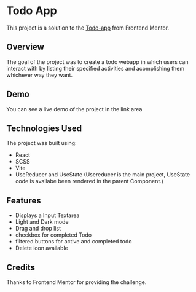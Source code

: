 # Todo App

This project is a solution to the [Todo-app](https://www.frontendmentor.io/challenges/todo-app-Su1_KokOW) from Frontend Mentor. 

## Overview

The goal of the project was to create a todo webapp in which users can interact with by listing their specified activities and acomplishing them whichever way they want.

## Demo

You can see a live demo of the project in the link area

## Technologies Used

The project was built using:

- React
- SCSS
- Vite
- UseReducer and UseState (Usereducer is the main project, UseState code is availabe been rendered in the parent Component.)

## Features

- Displays a Input Textarea
- Light and Dark mode 
- Drag and drop list
- checkbox for completed Todo
- filtered buttons for active and completed todo
- Delete icon available

## Credits

Thanks to Frontend Mentor for providing the challenge.
